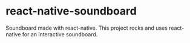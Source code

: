 # react-native-soundboard

Soundboard made with react-native. This project rocks and uses react-native for an interactive soundboard.

